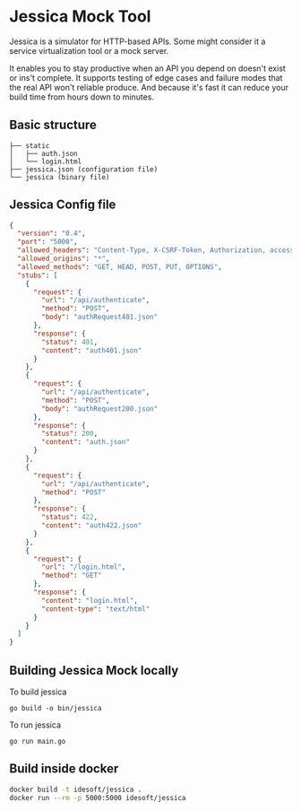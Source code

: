 # Jessica Mock Tool

Jessica is a simulator for HTTP-based APIs. Some might consider it a service virtualization tool or a mock server.

It enables you to stay productive when an API you depend on doesn't exist or ins't complete. 
It supports testing of edge cases and failure modes that the real API won't reliable produce.
And because it's fast it can reduce your build time from hours down to minutes. 

## Basic structure

```
├── static
│   ├── auth.json
│   └── login.html
├── jessica.json (configuration file)
└── jessica (binary file)
```

## Jessica Config file

```json
{
  "version": "0.4",
  "port": "5000",
  "allowed_headers": "Content-Type, X-CSRF-Token, Authorization, access-control-expose-headers",
  "allowed_origins": "*",
  "allowed_methods": "GET, HEAD, POST, PUT, OPTIONS",
  "stubs": [
    {
      "request": {
        "url": "/api/authenticate",
        "method": "POST",
        "body": "authRequest401.json"
      },
      "response": {
        "status": 401,
        "content": "auth401.json"
      }
    },
    {
      "request": {
        "url": "/api/authenticate",
        "method": "POST",
        "body": "authRequest200.json"
      },
      "response": {
        "status": 200,
        "content": "auth.json"
      }
    },
    {
      "request": {
        "url": "/api/authenticate",
        "method": "POST"
      },
      "response": {
        "status": 422,
        "content": "auth422.json"
      }
    },
    {
      "request": {
        "url": "/login.html",
        "method": "GET"
      },
      "response": {
        "content": "login.html",
        "content-type": "text/html"
      }
    }
  ]
}
```

## Building Jessica Mock locally

To build jessica

`go build -o bin/jessica`

To run jessica

`go run main.go`

## Build inside docker

```bash
docker build -t idesoft/jessica .
docker run --rm -p 5000:5000 idesoft/jessica
```
